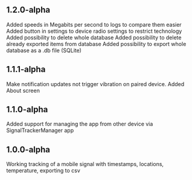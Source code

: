 1.2.0-alpha
----------------
Added speeds in Megabits per second to logs to compare them easier
Added button in settings to device radio settings to restrict technology
Added possibility to delete whole database
Added possibility to delete already exported items from database
Added possibility to export whole database as a .db file (SQLite)

1.1.1-alpha
----------------
Make notification updates not trigger vibration on paired device.
Added About screen


1.1.0-alpha
----------------
Added support for managing the app from other device via SignalTrackerManager app


1.0.0-alpha
----------------
Working tracking of a mobile signal with timestamps, locations, temperature, exporting to csv